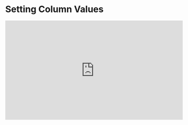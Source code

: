 ﻿# Setting Column Values 

<iframe width="560" height="315" src="https://www.youtube.com/embed/wxbhNp-o-uI?list=PL1DEQjXG2xnKdNAruM6k0XTEKJlYljYNs" frameborder="0" allowfullscreen></iframe>

